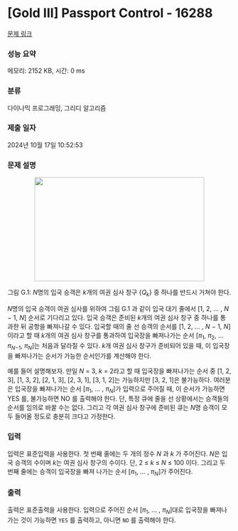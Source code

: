# [Gold III] Passport Control - 16288 

[문제 링크](https://www.acmicpc.net/problem/16288) 

### 성능 요약

메모리: 2152 KB, 시간: 0 ms

### 분류

다이나믹 프로그래밍, 그리디 알고리즘

### 제출 일자

2024년 10월 17일 10:52:53

### 문제 설명

<p style="text-align: center;"><img alt="" src="https://upload.acmicpc.net/f56b312b-9138-4a89-a26b-ae3c0be0b1d1/-/preview/" style="width: 382px; height: 234px;"></p>

<p style="text-align: center;">그림 G.1: <em>N</em>명의 입국 승객은 <em>k</em>개의 여권 심사 창구 {<em>Q</em><sub><em>k</em></sub>} 중 하나를 반드시 거쳐야 한다.</p>

<p><em>N</em>명의 입국 승객이 여권 심사를 위하여 그림 G.1 과 같이 입국 대기 줄에서 [1, 2, … , <em>N</em> − 1, <em>N</em>] 순서로 기다리고 있다. 입국 승객은 준비된 <em>k</em>개의 여권 심사 창구 중 하나를 통과한 뒤 공항을 빠져나갈 수 있다. 입국할 때의 줄 선 승객의 순서를 [1, 2, … , <em>N</em> − 1, <em>N</em>]이라고 할 때 <em>k</em>개의 여권 심사 창구를 통과하여 입국장을 빠져나가는 순서 [<em>π</em><sub>1</sub>, <em>π</em><sub>2</sub>, … <em>π</em><sub><em>N</em>−1</sub>, <em>π</em><sub><em>N</em></sub>]는 처음과 달라질 수 있다. <em>k</em>개 여권 심사 창구가 준비되어 있을 때, 이 입국장을 빠져나가는 순서가 가능한 순서인가를 계산해야 한다.</p>

<p>예를 들어 설명해보자. 만일 <em>N</em> = 3, <em>k</em> = 2라고 할 때 입국장을 빠져나가는 순서 중 [1, 2, 3], [1, 3, 2], [2, 1, 3], [2, 3, 1], [3, 1, 2]는 가능하지만 [3, 2, 1]은 불가능하다. 여러분은 입국장을 빠져나가는 순서 [<em>π</em><sub>1</sub>, … , <em>π</em><sub><em>N</em></sub>]가 입력으로 주어질 때, 이 순서가 가능하면 YES 를, 불가능하면 NO 를 출력해야 한다. 단, 특정 큐에 줄을 선 상황에서는 승객들의 순서를 임의로 바꿀 수는 없다. 그리고 각 여권 심사 창구에 준비된 큐는 <em>N</em>명 승객이 모두 들어올 정도로 충분히 크다고 가정한다.</p>

### 입력 

 <p>입력은 표준입력을 사용한다. 첫 번째 줄에는 두 개의 정수 <em>N</em> 과 <em>k</em> 가 주어진다. <em>N</em>은 입국 승객의 수이며 <em>k</em>는 여권 심사 창구의 수이다. 단, 2 ≤ <em>k</em> ≤ <em>N</em> ≤ 100 이다. 그리고 두 번째 줄에는 승객이 입국장을 빠져 나가는 순서 [<em>π</em><sub>1</sub>, … , <em>π</em><sub><em>N</em></sub>]가 주어진다.</p>

### 출력 

 <p>출력은 표준출력을 사용한다. 입력으로 주어진 순서 [<em>π</em><sub>1</sub>, … , <em>π</em><sub><em>N</em></sub>]대로 입국장을 빠져나가는 것이 가능하면 <code>YES</code> 를 출력하고, 아니면 <code>NO</code> 를 출력해야 한다.</p>

